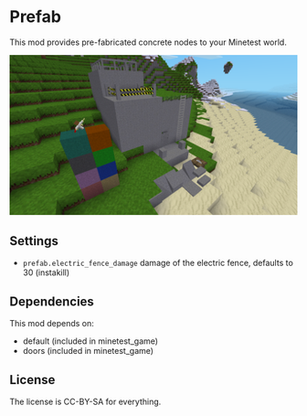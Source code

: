 # Prefab

This mod provides pre-fabricated concrete nodes to your Minetest world.

![Screenshot](https://raw.githubusercontent.com/minetest-mods/prefab/master/screenshot.png)

## Settings

* `prefab.electric_fence_damage` damage of the electric fence, defaults to 30 (instakill)

## Dependencies

This mod depends on:

 * default (included in minetest_game)
 * doors (included in minetest_game)

## License

The license is CC-BY-SA for everything.
